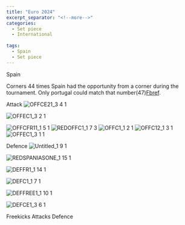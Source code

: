 ```yaml
---
title: "Euro 2024"
excerpt_separator: "<!--more-->"
categories:
  - Set piece
  - International
  
tags:
  - Spain
  - Set piece
---
```


Spain


Corners
44 times Spain had the opportunity from a corner during the tournament. Only portugal could match that number(47)[Fbref](https://fbref.com/en/comps/676/passing_types/UEFA-Euro-Stats). 

Attack 
![OFFCE21_3 4 1](https://github.com/user-attachments/assets/3170851f-2f01-4045-91ed-e0fef98cc1e6)

![OFFEC1_3 2 1](https://github.com/user-attachments/assets/ae81e539-b198-4a73-a0e8-e508d96026f7)

![OFFCFR11_1 5 1](https://github.com/user-attachments/assets/7889081a-84d3-4bd4-bbe9-e7afbb88e79c)
![REDOFFC1_1 7 3](https://github.com/user-attachments/assets/5b8db556-4f17-4620-9713-6a5ccd3cadb4)
![OFFC1_1 2 1](https://github.com/user-attachments/assets/26089118-c892-425e-97ba-681291173aa2)
![OFFC12_1 3 1](https://github.com/user-attachments/assets/44fd768e-e19f-4001-b05d-8488541b6614)
![OFFEC1_3 1 1](https://github.com/user-attachments/assets/2b92367f-6a06-4f78-abfb-c9181441204a)

Defence
![Untitled_1 9 1](https://github.com/user-attachments/assets/51274c26-2dd5-4ef2-9799-91957b800934)

![REDSPANIASONE_1 15 1](https://github.com/user-attachments/assets/684f0741-2e47-4399-ac0d-282736d7dbca)

![DEFFR1_1 14 1](https://github.com/user-attachments/assets/32c97c44-86db-4859-bc5e-d2c9dab15c25)

![DEFC1_1 7 1](https://github.com/user-attachments/assets/e9d7033c-fa71-4293-bea0-96fbbe8f298b)

![DEFFREE1_1 10 1](https://github.com/user-attachments/assets/74f629d2-4357-41c5-ad0e-96aa1a31ef95)

![DEFCE1_3 6 1](https://github.com/user-attachments/assets/46fa78f5-ae32-4213-a305-70e7a8e8ab26)




Freekicks
Attacks
Defence



